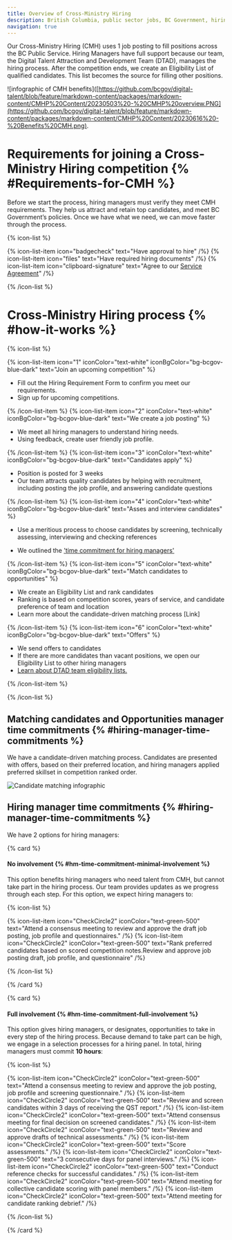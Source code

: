 ```yaml
---
title: Overview of Cross-Ministry Hiring
description: British Columbia, public sector jobs, BC Government, hiring services, CMH process
navigation: true
---
```


Our Cross-Ministry Hiring (CMH) uses 1 job posting to fill positions across the BC Public Service. Hiring Managers have full support because our team, the Digital Talent Attraction and Development Team (DTAD), manages the hiring process. After the competition ends, we create an Eligibility List of qualified candidates. This list becomes the source for filling other positions.

![infographic of CMH benefits]([https://github.com/bcgov/digital-talent/blob/feature/markdown-content/packages/markdown-content/CMHP%20Content/20230503%20-%20CMHP%20overview.PNG](https://github.com/bcgov/digital-talent/blob/feature/markdown-content/packages/markdown-content/CMHP%20Content/20230616%20-%20Benefits%20CMH.png).


# Requirements for joining a Cross-Ministry Hiring competition  {% #Requirements-for-CMH %}

Before we start the process, hiring managers must verify they meet CMH requirements. They help us attract and retain top candidates, and meet BC Government’s policies. Once we have what we need, we can move faster through the process. 

{% icon-list %}

{% icon-list-item icon="badgecheck" text="Have approval to hire" /%}
{% icon-list-item icon="files" text="Have required hiring documents" /%}
{% icon-list-item icon="clipboard-signature" text="Agree to our [Service Agreement](https://bcgov.sharepoint.com/:w:/r/teams/00109-DigitalTalentAttractionandDevelopmentTeam/Shared%20Documents/Digital%20Talent%20Attraction%20and%20Development%20Team/20230704%20-%20Cross-Ministry%20Hiring%20-%20Service%20Agreement.docx?d=w3e18227237d340eb90d54e7ff354971e&csf=1&web=1&e=AHRiWf)" /%}


{% /icon-list %}


# Cross-Ministry Hiring process {% #how-it-works %}

{% icon-list %}

{% icon-list-item icon="1" iconColor="text-white" iconBgColor="bg-bcgov-blue-dark" text="Join an upcoming competition" %}

- Fill out the Hiring Requirement Form to confirm you meet our requirements.
- Sign up for upcoming competitions.

{% /icon-list-item %}
{% icon-list-item icon="2" iconColor="text-white" iconBgColor="bg-bcgov-blue-dark" text="We create a job posting" %}

- We meet all hiring managers to understand hiring needs.
- Using feedback, create user friendly job profile.

{% /icon-list-item %}
{% icon-list-item icon="3" iconColor="text-white" iconBgColor="bg-bcgov-blue-dark" text="Candidates apply" %}

- Position is posted for 3 weeks
- Our team attracts quality candidates by helping with recruitment, including posting the job profile, and answering candidate questions

{% /icon-list-item %}
{% icon-list-item icon="4" iconColor="text-white" iconBgColor="bg-bcgov-blue-dark" text="Asses and interview candidates" %}

- Use a meritious process to choose candidates by screening, technically assessing, interviewing and checking references

- We outlined the ['time commitment for hiring managers'](#hm-time-commitment-minimal-involvement)

{% /icon-list-item %}
{% icon-list-item icon="5" iconColor="text-white" iconBgColor="bg-bcgov-blue-dark" text="Match candidates to opportunities" %}

- We create an Eligibility List and rank candidates
- Ranking is based on competition scores, years of service, and candidate preference of team and location
- Learn more about the candidate-driven matching process [Link]

{% /icon-list-item %}
{% icon-list-item icon="6" iconColor="text-white" iconBgColor="bg-bcgov-blue-dark" text="Offers" %}

- We send offers to candidates
- If there are more candidates than vacant positions, we open our Eligibility List to other hiring managers
- [Learn about DTAD team eligibility lists.]()

{% /icon-list-item %}

{% /icon-list %}

## Matching candidates and Opportunities manager time commitments {% #hiring-manager-time-commitments %}

We have a candidate-driven matching process. Candidates are presented with offers, based on their preferred location, and hiring managers applied preferred skillset in competition ranked order.

![Candidate matching infographic](https://github.com/bcgov/digital-talent/blob/feature/markdown-content/packages/markdown-content/CMHP%20Content/20230616%20-%20Candidates.PNG)


## Hiring manager time commitments {% #hiring-manager-time-commitments %}

We have 2 options for hiring managers:

{% card %}

#### No involvement {% #hm-time-commitment-minimal-involvement %}

This option benefits hiring managers who need talent from CMH, but cannot take part in the hiring process. Our team provides updates as we progress through each step. For this option, we expect hiring managers to:

{% icon-list %}

{% icon-list-item icon="CheckCircle2" iconColor="text-green-500" text="Attend a consensus meeting to review and approve the draft job posting, job profile and questionnaires." /%}
{% icon-list-item icon="CheckCircle2" iconColor="text-green-500" text="Rank preferred candidates based on scored competition notes.Review and approve job posting draft, job profile, and questionnaire" /%}

{% /icon-list %}

{% /card %}

{% card %}

#### Full involvement {% #hm-time-commitment-full-involvement %}

This option gives hiring managers, or designates, opportunities to take in every step of the hiring process. Because demand to take part can be high, we engage in a selection processes for a hiring panel. In total, hiring managers must commit **10 hours**:

{% icon-list %}

{% icon-list-item icon="CheckCircle2" iconColor="text-green-500" text="Attend a consensus meeting to review and approve the job posting, job profile and screening questionnaire." /%}
{% icon-list-item icon="CheckCircle2" iconColor="text-green-500" text="Review and screen candidates within 3 days of receiving the QST report." /%}
{% icon-list-item icon="CheckCircle2" iconColor="text-green-500" text="Attend consensus meeting for final decision on screened candidates." /%}
{% icon-list-item icon="CheckCircle2" iconColor="text-green-500" text="Review and approve drafts of technical assessments." /%}
{% icon-list-item icon="CheckCircle2" iconColor="text-green-500" text="Score assessments." /%}
{% icon-list-item icon="CheckCircle2" iconColor="text-green-500" text="3 consecutive days for panel interviews." /%}
{% icon-list-item icon="CheckCircle2" iconColor="text-green-500" text="Conduct reference checks for successful candidates." /%}
{% icon-list-item icon="CheckCircle2" iconColor="text-green-500" text="Attend meeting for collective candidate scoring with panel members." /%}
{% icon-list-item icon="CheckCircle2" iconColor="text-green-500" text="Attend meeting for candidate ranking debrief." /%}

{% /icon-list %}

{% /card %}
